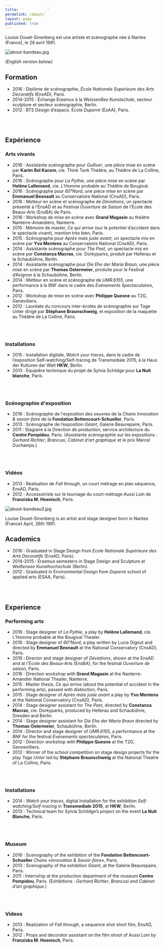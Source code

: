 ```yaml
---
title: '           '
permalink: /about/
layout: page
published: true
---
```


Louise Douet-Sinenberg est une artiste et scénographe née à Nantes (France), le 26 avril 1991.

![about-bandeau.jpg]({{site.baseurl}}/images/about-bandeau.jpg)

_(English version below)_



## **Formation**
* 2016 : Diplôme de scénographie, _École Nationale Supérieure des Arts Décoratifs_ (EnsAD), Paris.
* 2014-2015 : Échange Erasmus à la _Weissenßee Kunstschule_, secteur sculpture et secteur scénographie, Berlin.
* 2012 : BTS Design d’espace, École _Duperré_ (EsAA), Paris.
<br>
 
<br>

## **Expérience**

### Arts vivants

* 2016 : Assistante scénographe pour _Gulliver_, une pièce mise en scène par **Karim Bel Kacem**, cie. Think Tank Théâtre, au Théâtre de La Colline, Paris.
* 2016 : Scénographe pour _La Pythie_, une pièce mise en scène par **Helène Lallemand**, cie. L’Homme probable au Théâtre de Bougival.
* 2016 : Scénographe pour _60°Nord_, une pièce mise en scène par **Emmanuel Besnault** au Conservatoire National (CnsAD), Paris.
* 2016 : Metteur en scène et scénographe de _Déviations_, un spectacle présenté à l’EnsAD et au Festival _Ouverture de Saison_ de l’École des Beaux-Arts (EnsBA) de Paris.
* 2016 : Workshop de mise en scène avec **Grand Magasin** au théâtre Nanterre-Amandiers, Nanterre.
* 2015 : Mémoire de master, _Ce qui arrive_ (sur le potentiel d’accident dans le spectacle vivant), mention très bien, Paris.
* 2015 : Scénographe pour _Après mais juste avant_, un spectacle mis en scène par **Yvo Mentens** au Conservatoire National (CnsAD), Paris.
* 2014 : Assistante scénographe pour _The Past_, un spectacle mis en scène par **Constanza Macras**, cie. Dorkyparks, produit par Hellerau et la Schaubühne, Berlin.
* 2014 : Assistante scénographe pour _Die Ehe der Maria Braun_, une pièce mise en scène par **Thomas Ostermeier**, produite pour le Festival d’Avignon à la Schaubühne, Berlin.
* 2014 : Metteur en scène et scénographe de _UMR.6155_, une performance à la BNF dans le cadre des _Evènements Spectaculaires_, Paris.
* 2012 : Workshop de mise en scène avec **Philippe Quesne** au T2G, Genevilliers.
* 2012 : Lauréate du concours inter-écoles de scénographie sur Tage Unter dirigé par **Stéphane Braunschweig**, et exposition de la maquette au Théâtre de La Colline, Paris.
<br>
 
<br>

### Installations

* 2015 : Installation digitale, _Watch your traces_, dans le cadre de l’exposition Self-watching/Self-tracing de Transmediale 2015, à la Haus der Kulturen der Welt **HKW**, Berlin.
* 2013 : Équipière technique du projet de Sylvia Schildge pour **La Nuit blanche**, Paris.
<br>
 
<br>

### Scénographie d'exposition

* 2016 : Scénographe de l'exposition des oeuvres de la _Chaire Innovation & savoir-faire_ de la **Fondation Bettencourt-Schueller**, Paris.
* 2013 : Scénographe de l’exposition _Géant_, Galerie Beaurepaire, Paris.
* 2011 : Stagiaire à la Direction de production, service architecture du **Centre Pompidou**, Paris. (Assistante scénographie sur les expositions : _Gerhard Richter_, _Brancusi_, _Cabinet d’art graphique_ et le prix Marcel Duchamps.)
<br>
 
<br>

### Vidéos
* 2013 : Réalisation de _Fall through_, un court métrage en plan séquence, EnsAD, Paris.
* 2012 : Accessoiriste sur le tournage du court-métrage _Aussi Loin_ de **Franziska M. Hoenisch**, Paris.


![about-bandeau3.jpg]({{site.baseurl}}/images/about-bandeau3.jpg)

Louise Douet-Sinenberg is an artist and stage designer born in Nantes (France) April, 26th 1991.


## **Academics**

* 2016 : Graduated in Stage Design from _Ecole Nationale Supérieure des Arts Décoratifs_ (EnsAD, Paris). 
* 2014-2015 : Erasmus semesters in Stage Design and Sculpture at _Weißensee Kunsthochschule_ (Berlin).
* 2012 : Graduated in Environmental Design from _Duperré_ school of applied arts (ESAA, Paris).
<br>
 
<br>

## **Experience**

### Performing arts

* 2016 : Stage designer of _La Pythie_, a play by **Helène Lallemand**, cie. L’Homme probable at the Bougival Theater.
* 2016 : Stage designer of _60°Nord_, a play written by Lucie Digout and directed by **Emmanuel Besnault** at the National Conservatory (CnsAD), Paris.
* 2016 : Director and stage designer of _Déviations_, shown at the EnsAD and at _l'Ecole des Beaux-Arts_  (EnsBA), for the festival _Ouverture de saison_,  Paris.
* 2016 : Direction workshop with **Grand Magasin** at the Nanterre-Amandier National Theater, Nanterre.
* 2015 : Master thesis, _Ce qui arrive_ (about the potential of accident in the performing arts), passed with distinction, Paris.
* 2015 : Stage designer of _Après mais juste avant_ a play by **Yvo Mentens** at the National Conservatory (CnsAD), Paris. 
* 2014 : Stage designer assistant for _The Past_, directed by **Constanza Macras**, cie. Dorkyparks, produced by Hellerau and Schaubühne, Dresden and Berlin.
* 2014 : Stage designer assistant for _Die Ehe der Maria Braun_  directed by **Thomas Ostermeier**, Schaubühne, Berlin.
* 2014 : Director and stage designer of _UMR.6155_, a performance at the BNF for the festival _Evénements spectaculaires_, Paris.
* 2012 : Direction workshop with **Philippe Quesne** at the T2G, Gennevilliers.
* 2012 : Winner of the school competition on stage design projects for the play _Tage Unter_ led by **Stéphane Braunschweig** at the National Theatre of La Colline, Paris.
<br>
 
<br>

### Installations

* 2014 : _Watch your traces_, digital installation for the exhibition _Self-watching/Self-tracing_ in **Transmediale 2015**, at **HKW**, Berlin. 
* 2013 : Technical team for Sylvia Schildge’s project on the event **La Nuit Blanche**, Paris.
<br>
 
<br>

### Museum

* 2016 : Scenography of the exhibition of the **Fondation Bettencourt-Schueller** _Chaire «Innovation & Savoir-faire»_, Paris.
* 2013 : Scenography of the exhibition _Géant_, at the Galerie Beaurepaire, Paris.
* 2011 : Internship at the production department of the museum **Centre Pompidou**, Paris. (Exhibitions : _Gerhard Richter_, _Brancusi_ and _Cabinet d’art graphique_.)
<br>
 
<br>

### Videos

* 2013 : Realization of _Fall through_, a sequence shot short film, EnsAD, Paris.
* 2012 : Props and decorator assistant on the film shoot of _Aussi Loin_ by **Franziska M. Hoenisch**, Paris.
